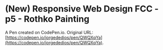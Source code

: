 # (New) Responsive Web Design FCC - p5 - Rothko Painting

A Pen created on CodePen.io. Original URL: [https://codepen.io/jorgededios/pen/QWQXqYa](https://codepen.io/jorgededios/pen/QWQXqYa).

